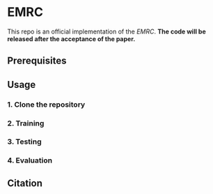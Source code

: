 # EMRC

This repo is an official implementation of the *EMRC*.
**The code will be released after the acceptance of the paper.**


## Prerequisites

## Usage

### 1. Clone the repository

### 2. Training

### 3. Testing
### 4. Evaluation

## Citation

